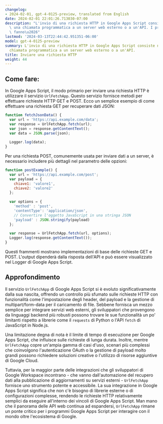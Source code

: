 ```yaml
---
changelog:
- 2024-02-01, gpt-4-0125-preview, translated from English
date: 2024-02-01 22:01:26.713030-07:00
description: "L'invio di una richiesta HTTP in Google Apps Script consiste nel fare\
  \ una chiamata programmatica a un server web esterno o a un'API. I programmatori\
  \ fanno\u2026"
lastmod: '2024-03-13T22:44:42.951351-06:00'
model: gpt-4-0125-preview
summary: L'invio di una richiesta HTTP in Google Apps Script consiste nel fare una
  chiamata programmatica a un server web esterno o a un'API.
title: Inviare una richiesta HTTP
weight: 44
---
```


## Come fare:
In Google Apps Script, il modo primario per inviare una richiesta HTTP è utilizzare il servizio `UrlFetchApp`. Questo servizio fornisce metodi per effettuare richieste HTTP GET e POST. Ecco un semplice esempio di come effettuare una richiesta GET per recuperare dati JSON:

```javascript
function fetchJsonData() {
  var url = 'https://api.example.com/data';
  var response = UrlFetchApp.fetch(url);
  var json = response.getContentText();
  var data = JSON.parse(json);
  
  Logger.log(data);
}
```

Per una richiesta POST, comunemente usata per inviare dati a un server, è necessario includere più dettagli nel parametro delle opzioni:

```javascript
function postExample() {
  var url = 'https://api.example.com/post';
  var payload = {
    chiave1: 'valore1',
    chiave2: 'valore2'
  };
  
  var options = {
    'method' : 'post',
    'contentType': 'application/json',
    // Convertire l'oggetto JavaScript in una stringa JSON
    'payload' : JSON.stringify(payload)
  };
  
  var response = UrlFetchApp.fetch(url, options);
  Logger.log(response.getContentText());
}
```

Questi frammenti mostrano implementazioni di base delle richieste GET e POST. L'output dipenderà dalla risposta dell'API e può essere visualizzato nel Logger di Google Apps Script.

## Approfondimento
Il servizio `UrlFetchApp` di Google Apps Script si è evoluto significativamente dalla sua nascita, offrendo un controllo più sfumato sulle richieste HTTP con funzionalità come l'impostazione degli header, del payload e la gestione di multipart/form-data per il caricamento di file. Sebbene fornisca un mezzo semplice per integrare servizi web esterni, gli sviluppatori che provengono da linguaggi backend più robusti possono trovare le sue funzionalità un po' limitanti rispetto a librerie come il `requests` di Python o l'API `fetch` di JavaScript in Node.js.

Una limitazione degna di nota è il limite di tempo di esecuzione per Google Apps Script, che influisce sulle richieste di lunga durata. Inoltre, mentre `UrlFetchApp` copre un'ampia gamma di casi d'uso, scenari più complessi che coinvolgono l'autenticazione OAuth o la gestione di payload molto grandi possono richiedere soluzioni creative o l'utilizzo di risorse aggiuntive di Google Cloud.

Tuttavia, per la maggior parte delle integrazioni che gli sviluppatori di Google Workspace incontrano - che vanno dall'automazione del recupero dati alla pubblicazione di aggiornamenti su servizi esterni - `UrlFetchApp` fornisce uno strumento potente e accessibile. La sua integrazione in Google Apps Script significa che non c'è bisogno di librerie esterne o di configurazioni complesse, rendendo le richieste HTTP relativamente semplici da eseguire all'interno dei vincoli di Google Apps Script. Man mano che il panorama delle API web continua ad espandersi, `UrlFetchApp` rimane un ponte critico per i programmi Google Apps Script per interagire con il mondo oltre l'ecosistema di Google.

